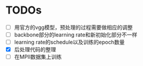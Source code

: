 # TODOs
- [ ] 用官方的vgg模型，预处理的过程需要做相应的调整
- [ ] backbone部分的learning rate和新初始化部分不一样
- [ ] learning rate的schedule以及训练的epoch数量
- [x] 后处理代码的整理
- [ ] 在MPII数据集上训练
